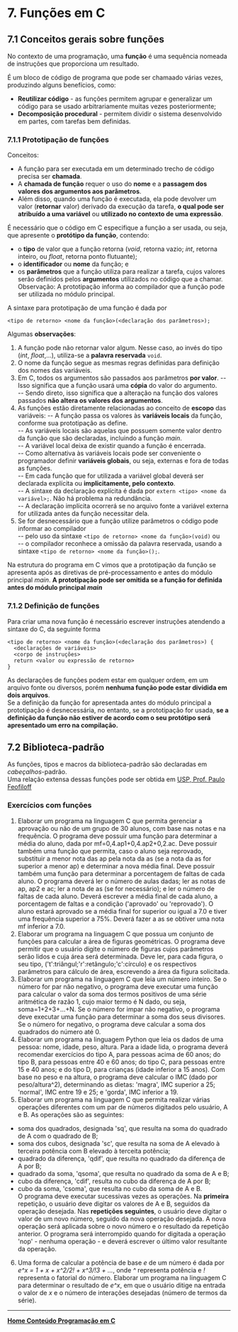 # 7. Funções em C

## 7.1 Conceitos gerais sobre funções  
No contexto de uma programação, uma **função** é uma sequência nomeada de instruções que proporciona um resultado.  

É um bloco de código de programa que pode ser chamaado várias vezes, produzindo alguns benefícios, como:  
- **Reutilizar código** - as funções permitem agrupar e generalizar um código para se usado arbitrariamente muitas vezes posteriormente;  
- **Decomposição procedural** - permitem dividir o sistema desenvolvido em partes, com tarefas bem definidas.  

### 7.1.1 Prototipação de funções
Conceitos:  
- A função para ser executada em um determinado trecho de código precisa ser **chamada**.  
- A **chamada de função** requer o uso do **nome** e a **passagem dos valores dos argumentos aos parâmetros**.  
- Além disso, quando uma função é executada, ela pode devolver um valor (**retornar** valor) derivado da execução da tarefa, **o qual pode ser atribuído a uma variável** ou **utilizado no contexto de uma expressão**.  

É necessário que o código em C especifique a função a ser usada, ou seja, que apresente o **protótipo da função**, contendo:  
- o **tipo** de valor que a função retorna (*void*, retorna vazio; *int*, retorna inteiro, ou *float*, retorna ponto flutuante);    
- o **identificador** ou **nome** da função; e  
- os **parâmetros** que a função utiliza para realizar a tarefa, cujos valores serão definidos pelos **argumentos** utilizados no código que a chamar.  
Observação: A prototipação informa ao compilador que a função pode ser utilizada no módulo principal.  

A sintaxe para prototipação de uma função é dada por  

```
<tipo de retorno> <nome da função>(<declaração dos parâmetros>);
```

Algumas **observações**:  
1. A função pode não retornar valor algum. Nesse caso, ao invés do tipo (*int*, *float*,...), utiliza-se a **palavra reservada** `void`.
2. O nome da função segue as mesmas regras definidas para definição dos nomes das variáveis.
3. Em C, todos os argumentos são passados aos parâmetros **por valor**. 
  -- Isso significa que a função usará uma **cópia** do valor do argumento.  
  -- Sendo direto, isso significa que a alteração na função dos valores passados **não altera os valores dos argumentos**.  
4. As funções estão diretamente relacionadas ao conceito de **escopo** das variáveis:
  -- A função passa os valores às **variáveis locais** da função, conforme sua prototipação as define.  
  -- As variáveis locais são aquelas que possuem somente valor dentro da função que são declaradas, incluindo a função *main*.  
  -- A variável local deixa de existir quando a função é encerrada.  
  -- Como alternativa às variáveis locais pode ser conveniente o programador definir **variáveis globais**, ou seja, externas e fora de todas as funções.  
  -- Em cada função que for utilizada a variável global deverá ser declarada explícita ou **implicitamente, pelo contexto**.  
  -- A sintaxe da declaração explícita é dada por `extern <tipo> <nome da variável>;`.  Não há problema na redundância.  
  -- A declaração implícita ocorrerá se no arquivo fonte a variável externa for utilizada antes da função necessitar dela.  
5. Se for desnecessário que a função utilize parâmetros o código pode informar ao compilador  
  -- pelo uso da sintaxe `<tipo de retorno> <nome da função>(void)` ou   
  -- o compilador reconhece a omissão da palavra reservada, usando a sintaxe `<tipo de retorno> <nome da função>();`.

Na estrutura do programa em C vimos que a prototipação da função se apresenta após as diretivas de pré-processamento e antes do módulo principal *main*. **A prototipação pode ser omitida se a função for definida antes do módulo principal *main***

### 7.1.2 Definição de funções
Para criar uma nova função é necessário escrever instruções atendendo a sintaxe do C, da seguinte forma  
```
<tipo de retorno> <nome da função>(<declaração dos parâmetros>) {
  <declarações de variáveis>
  <corpo de instruções>
  return <valor ou expressão de retorno>
}
```
As declarações de funções podem estar em qualquer ordem, em um arquivo fonte ou diversos, porém **nenhuma função pode estar dividida em dois arquivos**.  
Se a definição da função for apresentada antes do módulo principal a prototipação é desnecessária, no entanto, se a prototipação for usada, 
**se a definição da função não estiver de acordo com o seu protótipo será apresentado um erro na compilação.**

## 7.2 Biblioteca-padrão
As funções, tipos e macros da biblioteca-padrão são declaradas em *cabeçalhos*-padrão.  
Uma relação extensa dessas funções pode ser obtida em [USP, Prof. Paulo Feofiloff](https://www.ime.usp.br/~pf/algoritmos/apend/interfaces.html)

### Exercícios com funções  
1. Elaborar um programa na linguagem C que permita gerenciar a aprovação ou não de um grupo de 30 alunos, com base nas notas e na frequência. O programa deve possuir uma função para determinar a média do aluno, dada por mf=0,4.ap1+0,4.ap2+0,2.ac. Deve possuir também uma função que permita, caso o aluno seja reprovado, substituir a menor nota das ap pela nota da as (se a nota da as for superior a menor ap) e determinar a nova média final. Deve possuir também uma função para determinar a porcentagem de faltas de cada aluno. O programa deverá ler o número de aulas dadas; ler as notas de ap, ap2 e ac; ler a nota de as (se for necessário); e ler o número de faltas de cada aluno. Deverá escrever a média final de cada aluno, a porcentagem de faltas e a condição ('aprovado' ou 'reprovado'). O aluno estará aprovado se a média final for superior ou igual a 7.0 e tiver uma frequência superior a 75%. Deverá fazer a as se obtiver uma nota mf inferior a 7.0.  
2. Elaborar um programa na linguagem C que possua um conjunto de funções para calcular a área de figuras geométricas. O programa deve permitir que o usuário digite o número de figuras cujos parâmetros serão lidos e cuja área será determinada. Deve ler, para cada figura, o seu tipo, ('t':triângul;'r':retângulo;'c':círculo) e os respectivos parâmetros para cálculo de área, escrevendo a área da figura solicitada. 
3. Elaborar um programa na linguagem C que leia um número inteiro. Se o número for par não negativo, o programa deve executar uma função para calcular o valor da soma dos termos positivos de uma série aritmética de razão 1, cujo maior termo é N dado, ou seja, soma=1+2+3+...+N. Se o número for impar não negativo, o programa deve executar uma função para determinar a soma dos seus divisores. Se o número for negativo, o programa deve calcular a soma dos quadrados do número até 0. 
4. Elaborar um programa na linguagem Python que leia os dados de uma pessoa: nome, idade, peso, altura. Para a idade lida, o programa deverá recomendar exercícios do tipo A, para pessoas acima de 60 anos; do tipo B, para pessoas entre 40 e 60 anos; do tipo C, para pessoas entre 15 e 40 anos; e do tipo D, para crianças (idade inferior a 15 anos). Com base no peso e na altura, o programa deve calcular o IMC (dado por peso/altura^2), determinando as dietas: 'magra', IMC superior a 25; 'normal', IMC entre 19 e 25; e 'gorda', IMC inferior a 19. 
5. Elaborar um programa na linguagem C que permita realizar várias operações diferentes com um par de números digitados pelo usuário, A e B. As operações são as seguintes:  
- soma dos quadrados, designada 'sq', que resulta na soma do quadrado de A com o quadrado de B;  
- soma dos cubos, designada 'sc', que resulta na soma de A elevado à terceira potência com B elevado à terceita potência;
- quadrado da diferença, 'qdif', que resulta no quadrado da diferença de A por B;
- quadrado da soma, 'qsoma', que resulta no quadrado da soma de A e B;
- cubo da diferença, 'cdif', resulta no cubo da diferença de A por B;
- cubo da soma, 'csoma', que resulta no cubo da soma de A e B.  
O programa deve executar sucessivas vezes as operações. Na **primeira** repetição, o usuário deve digitar os valores de A e B, seguidos da operação desejada. Nas **repetições seguintes**, o usuário deve digitar o valor de um novo número, seguido da nova operação desejada. A nova operação será aplicada sobre o novo número e o resultado da repetição anterior. O programa será interrompido quando for digitada a operação 'nop' - nenhuma operação - e deverá escrever o último valor resultante da operação. 
6. Uma forma de calcular a potência de base *e* de um número é dada por *e^x = 1 + x + x^2/2! + x^3/!3 + ...*, onde *^* representa potência e *!* representa o fatorial do número. Elaborar um programa na linguagem C para determinar o resultado de *e^x*, em que o usuário ditige na entrada o valor de *x* e o número de interações desejadas (número de termos da série). 

___
**[Home Conteúdo Programação em C](https://github.com/claytonjasilva/claytonjasilva.github.io/blob/main/progC_aulas.md)**   
